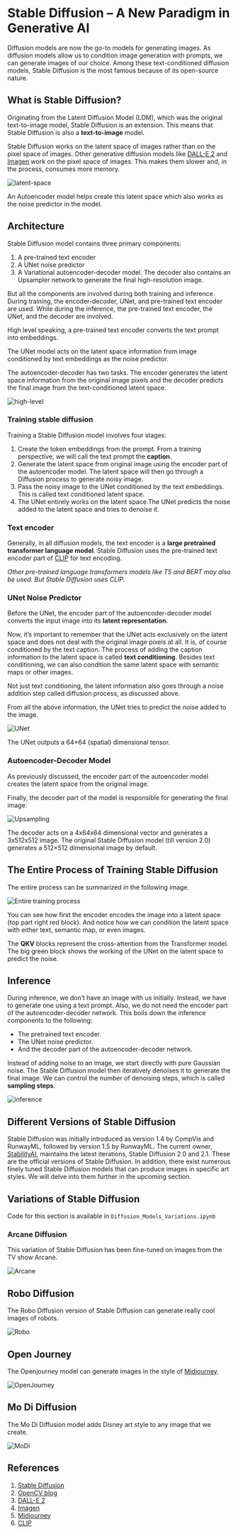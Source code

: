 # Stable Diffusion – A New Paradigm in Generative AI

Diffusion models are now the go-to models for generating images. As diffusion models allow us to condition image generation with prompts, we can generate images of our choice. Among these text-conditioned diffusion models, Stable Diffusion is the most famous because of its open-source nature.

## What is Stable Diffusion?

Originating from the Latent Diffusion Model (LDM), which was the original text-to-image model, Stable Diffusion is an extension. This means that Stable Diffusion is also a **text-to-image** model.

Stable Diffusion works on the latent space of images rather than on the pixel space of images. Other generative diffusion models like [DALL-E 2](https://openai.com/product/dall-e-2) and [Imagen](https://imagen.research.google/) work on the pixel space of images. This makes them slower and, in the process, consumes more memory.

![latent-space](images/image-latent-space.png)

An Autoencoder model helps create this latent space which also works as the noise predictor in the model.

## Architecture

Stable Diffusion model contains three primary components:

1. A pre-trained text encoder
2. A UNet noise predictor
3. A Variational autoencoder-decoder model. The decoder also contains an Upsampler network to generate the final high-resolution image.

But all the components are involved during both training and inference. During training, the encoder-decoder, UNet, and pre-trained text encoder are used. While during the inference, the pre-trained text encoder, the UNet, and the decoder are involved.

High level speaking, a pre-trained text encoder converts the text prompt into embeddings.

The UNet model acts on the latent space information from image conditioned by text embeddings as the noise predictor.

The autoencoder-decoder has two tasks. The encoder generates the latent space information from the original image pixels and the decoder predicts the final image from the text-conditioned latent space.

![high-level](images/stable-diffusion-high-level-working.png)

### Training stable diffusion

Training a Stable Diffusion model involves four stages:

1. Create the token embeddings from the prompt. From a training perspective, we will call the text prompt the **caption**.
2. Generate the latent space from original image using the encoder part of the autoencoder model. The latent space will then go through a Diffusion process to generate noisy image.
3. Pass the noisy image to the UNet conditioned by the text embeddings. This is called text conditioned latent space.
4. The UNet entirely works on the latent space.The UNet predicts the noise added to the latent space and tries to denoise it.

### Text encoder

Generally, in all diffusion models, the text encoder is a **large pretrained transformer language model**. Stable Diffusion uses the pre-trained text encoder part of [CLIP](https://github.com/openai/CLIP) for text encoding.

*Other pre-trained language transformers models like T5 and BERT may also be used. But Stable Diffusion uses CLIP.*

### UNet Noise Predictor

Before the UNet, the encoder part of the autoencoder-decoder model converts the input image into its **latent representation**.

Now, it’s important to remember that the UNet acts exclusively on the latent space and does not deal with the original image pixels at all. It is, of course conditioned by the text caption. The process of adding the caption information to the latent space is called **text conditioning**. Besides text conditioning, we can also condition the same latent space with semantic maps or other images.

Not just text conditioning, the latent information also goes through a noise addition step called diffusion process, as discussed above.

From all the above information, the UNet tries to predict the noise added to the image.

![UNet](images/stable-diffusion-unet-noise-prediction.png)

The UNet outputs a 64×64 (spatial) dimensional tensor.

### Autoencoder-Decoder Model

As previously discussed, the encoder part of the autoencoder model creates the latent space from the original image.

Finally, the decoder part of the model is responsible for generating the final image:

![Upsampling](images/stable-diffusion-autoencoder-decoder-upsampling.png)

The decoder acts on a 4x64x64 dimensional vector and generates a 3x512x512 image. The original Stable Diffusion model (till version 2.0) generates a 512×512 dimensional image by default.

## The Entire Process of Training Stable Diffusion

The entire process can be summarized in the following image.

![Entire training process](images/stable-diffusion-training-process-ldm-paper.png)

You can see how first the encoder encodes the image into a latent space (top part right red block). And notice how we can condition the latent space with either text, semantic map, or even images.

The **QKV** blocks represent the cross-attention from the Transformer model. The big green block shows the working of the UNet on the latent space to predict the noise.

## Inference

During inference, we don’t have an image with us initially. Instead, we have to generate one using a text prompt. Also, we do not need the encoder part of the autoencoder-decoder network. This boils down the inference components to the following:

- The pretrained text encoder.
- The UNet noise predictor.
- And the decoder part of the autoencoder-decoder network.

Instead of adding noise to an image, we start directly with pure Gaussian noise. The Stable Diffusion model then iteratively denoises it to generate the final image. We can control the number of denoising steps, which is called **sampling steps**.

![inference](images/stable-diffusion-inference-expanded-unet-time-step.png)

## Different Versions of Stable Diffusion

Stable Diffusion was initially introduced as version 1.4 by CompVis and RunwayML, followed by version 1.5 by RunwayML. The current owner, [StabilityAI](https://github.com/Stability-AI/stablediffusion), maintains the latest iterations, Stable Diffusion 2.0 and 2.1. These are the official versions of Stable Diffusion. In addition, there exist numerous finely tuned Stable Diffusion models that can produce images in specific art styles. We will delve into them further in the upcoming section.

## Variations of Stable Diffusion

Code for this section is available in `Diffusion_Models_Variations.ipynb`

### Arcane Diffusion

This variation of Stable Diffusion has been fine-tuned on images from the TV show Arcane.

![Arcane](images/ArcaneDiffusion_demo.png)

## Robo Diffusion

The Robo Diffusion version of Stable Diffusion can generate really cool images of robots.

![Robo](images/stable-diffusion-robo-diffusion-1-1536x769.png)

## Open Journey

The Openjourney model can generate images in the style of [Midjourney](https://midjourney.com/).

![OpenJourney](images/stable-diffusion-openjourney-1.png)

## Mo Di Diffusion

The Mo Di Diffusion model adds Disney art style to any image that we create.

![MoDi](images/stable-diffusion-mo-di-diffusion.jpg)

## References

1. [Stable Diffusion](https://github.com/Stability-AI/stablediffusion)
2. [OpenCV blog](https://learnopencv.com/stable-diffusion-generative-ai/)
3. [DALL-E 2](https://openai.com/product/dall-e-2)
4. [Imagen](https://imagen.research.google/)
5. [Midjourney](https://midjourney.com/)
6. [CLIP](https://github.com/openai/CLIP)
